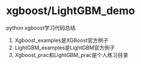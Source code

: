 # xgboost/LightGBM_demo
python xgboost学习代码总结
1. Xgboost_examples是XGBoost官方例子
2. LightGBM_examples是LightGBM官方例子
3. Xgboost_prac和LightGBM_prac是个人练习目录
